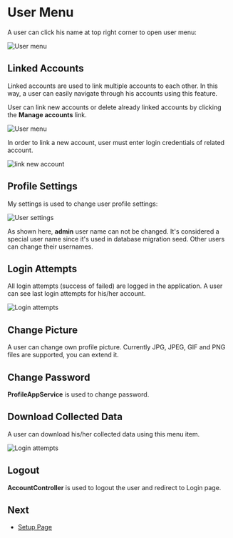 # User Menu

A user can click his name at top right corner to open user menu:

<img src="images/user-menu-4.png" alt="User menu" class="img-thumbnail" />

## Linked Accounts

Linked accounts are used to link multiple accounts to each other. In this way, a user can easily navigate through his accounts using this feature.

User can link new accounts or delete already linked accounts by clicking the **Manage accounts** link.

<img src="images/linked-accounts-3.png" alt="User menu" class="img-thumbnail" />

In order to link a new account, user must enter login credentials of related account.

<img src="images/link-new-account-1.png" alt="link new account" class="img-thumbnail" />

## Profile Settings

My settings is used to change user profile settings:

<img src="images/user-settings-3.png" alt="User settings" class="img-thumbnail" />

As shown here, **admin** user name can not be changed. It's considered a special user name since it's used in database migration seed. Other users can change their usernames.

## Login Attempts

All login attempts (success of failed) are logged in the application. A user can see last login attempts for his/her account.

<img src="images/login-attempts-1.png" alt="Login attempts" class="img-thumbnail" />

## Change Picture

A user can change own profile picture. Currently JPG, JPEG, GIF and PNG files are supported, you can extend it.

## Change Password

**ProfileAppService** is used to change password.

## Download Collected Data

A user can download his/her collected data using this menu item.

<img src="images/gdpr_download_item.png" alt="Login attempts" class="img-thumbnail" />

## Logout

**AccountController** is used to logout the user and redirect to Login page.

## Next

- [Setup Page](Features-Angular-Setup-Page)